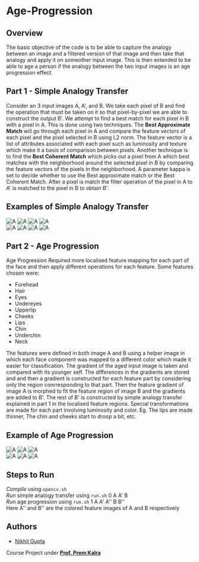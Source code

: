 # Age-Progression

## Overview
The basic objective of the code is to be able to capture the analogy between an image and a filtered version of that image and then take that analogy and apply it on someother input image. This is then extended to be able to age a person if the analogy between the two input images is an age progression effect.

## Part 1 - Simple Analogy Transfer
Consider an 3 input images A, A', and B. We take each pixel of B and find the operation that must be taken on it so that pixel-by-pixel we are able to construct the output B'. We attempt to find a best match for each pixel in B with a pixel in A. This is done using two techniques. The **Best Approximate Match** will go through each pixel in A and compare the feature vectors of each pixel and the pixel selected in B using L2 norm. The feature vector is a list of attributes associated with each pixel such as luminosity and texture which make it a basis of comparison between pixels. Another technique is to find the **Best Coherent Match** which picks out a pixel from A which best matches with the neighborhood around the selected pixel in B by comparing the feature vectors of the pixels in the neighborhood. A parameter kappa is set to decide whether to use the Best approximate match or the Best Coherent Match. After a pixel is match the filter operation of the pixel in A to A' is matched to the pixel in B to obtain B'. 

## Examples of Simple Analogy Transfer
![A](https://github.com/NikhilGupta1997/Age-Regression/tree/master/Images/blurA1.jpg)
![A](https://github.com/NikhilGupta1997/Age-Regression/tree/master/Images/blurA2.jpg)
![A](https://github.com/NikhilGupta1997/Age-Regression/tree/master/Images/blurB1.jpg)
![A](https://github.com/NikhilGupta1997/Age-Regression/tree/master/Images/blurB2.jpg)  
![A](https://github.com/NikhilGupta1997/Age-Regression/tree/master/Images/pastelA1.jpg)
![A](https://github.com/NikhilGupta1997/Age-Regression/tree/master/Images/pastelA2.jpg)
![A](https://github.com/NikhilGupta1997/Age-Regression/tree/master/Images/pastelB1.jpg)
![A](https://github.com/NikhilGupta1997/Age-Regression/tree/master/Images/pastelB2.jpg)

## Part 2 - Age Progression
Age Progression Required more localised feature mapping for each part of the face and then apply different operations for each feature. Some features chosen were: 
+ Forehead
+ Hair
+ Eyes
+ Undereyes
+ Upperlip
+ Cheeks
+ Lips
+ Chin
+ Underchin
+ Neck

The features were defined in both image A and B using a helper image in which each face component was mapped to a different color which made it easier for classification. The gradient of the aged input image is taken and compared with its younger self. The differences in the gradients are stored and and then a gradient is constructed for each feature part by considering only the region conrresponding to that part. Then the feature gradient of image A is morphed to fit the feature region of image B and the gradients are added to B'. The rest of B' is constructed by simple analogy transfer explained in part 1 in the localised feature regions. Special transformations are made for each part involving luminosity and color. Eg. The lips are made thinner, The chin and cheeks start to droop a bit, etc.

## Example of Age Progression
![A](https://github.com/NikhilGupta1997/Age-Regression/tree/master/Images/youngA1.jpg)
![A](https://github.com/NikhilGupta1997/Age-Regression/tree/master/Images/oldA2.jpg)
![A](https://github.com/NikhilGupta1997/Age-Regression/tree/master/Images/coloredA.jpg)  
![A](https://github.com/NikhilGupta1997/Age-Regression/tree/master/Images/youngB1.jpg)
![A](https://github.com/NikhilGupta1997/Age-Regression/tree/master/Images/oldB2.jpg)
![A](https://github.com/NikhilGupta1997/Age-Regression/tree/master/Images/coloredB.jpg)

## Steps to Run
*Compile* using `opencv.sh`  
*Run* simple analogy transfer using `run.sh` 0 A A' B  
*Run* age progression using `run.sh` 1 A A' A'' B B''  
Here A'' and B'' are the colored feature images of A and B respectively

## Authors
* [Nikhil Gupta](https://github.com/NikhilGupta1997)

Course Project under [**Prof. Prem Kalra**](http://www.cse.iitd.ernet.in/~pkalra/)
